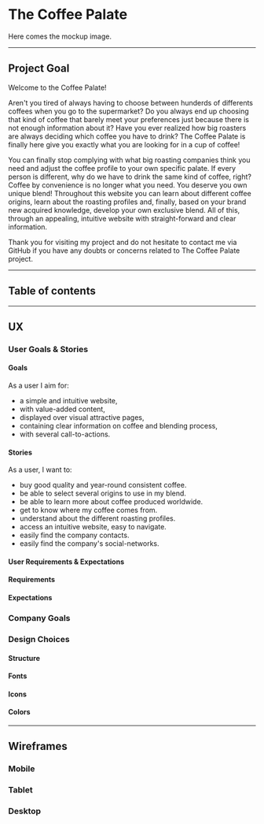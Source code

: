 # **The Coffee Palate**

Here comes the mockup image.

---

## **Project Goal** 

<p>Welcome to the Coffee Palate!</p>
<p>Aren't you tired of always having to choose between hunderds of differents coffees when you go to the supermarket? Do you always end up choosing that kind of coffee that barely meet your preferences just because there is not enough information about it? Have you ever realized how big roasters are always deciding which coffee you have to drink?
The Coffee Palate is finally here give you exactly what you are looking for in a cup of coffee!</p> 
<p>You can finally stop complying with what big roasting companies think you need and adjust the coffee profile to your own specific palate.
If every person is different, why do we have to drink the same kind of coffee, right? Coffee by convenience is no longer what you need. You deserve you own unique blend!
Throughout this website you can learn about different coffee origins, learn about the roasting profiles and, finally, based on your brand new acquired knowledge, develop your own exclusive blend. 
All of this, through an appealing, intuitive website with straight-forward and clear information.</p>
<p>Thank you for visiting my project and do not hesitate to contact me via GitHub if you have any doubts or concerns related to The Coffee Palate project.</p>

---

## **Table of contents** 

---

## **UX**

### **User Goals & Stories**

#### **Goals**
As a user I aim for:
* a simple and intuitive website,
* with value-added content,
* displayed over visual attractive pages,
* containing clear information on coffee and blending process,
* with several call-to-actions.


#### **Stories**
As a user, I want to:
* buy good quality and year-round consistent coffee.
* be able to select several origins to use in my blend.
* be able to learn more about coffee produced worldwide.
* get to know where my coffee comes from.
* understand about the different roasting profiles.
* access an intuitive website, easy to navigate.
* easily find the company contacts.
* easily find the company's social-networks.

#### **User Requirements & Expectations**

#### **Requirements**

#### **Expectations**

### **Company Goals**

### **Design Choices**

#### Structure

#### Fonts

#### Icons

#### Colors

---

## **Wireframes**
### **Mobile** ###
### **Tablet** ###
### **Desktop** ###


